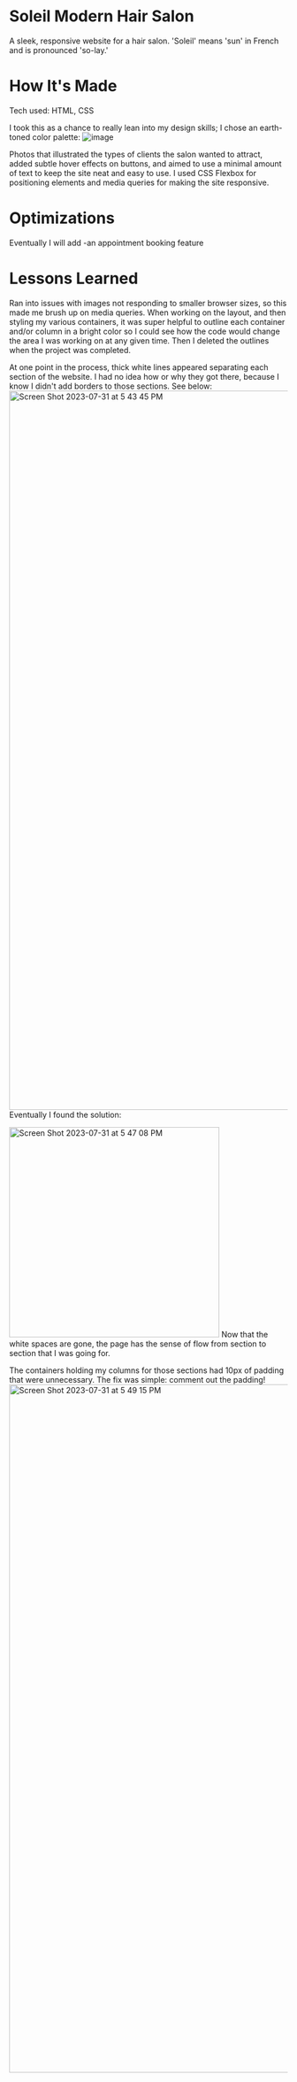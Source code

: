# Soleil Modern Hair Salon
A sleek, responsive website for a hair salon. 'Soleil' means 'sun' in French and is pronounced 'so-lay.'

# How It's Made
Tech used: HTML, CSS

I took this as a chance to really lean into my design skills; I chose an earth-toned color palette:
![image](https://github.com/efeld2015/efeld2015-hair-salon/assets/114758367/59cb8f18-d276-4e06-9c4e-37e07f03daef)

Photos that illustrated the types of clients the 
salon wanted to attract, added subtle hover effects on buttons, and aimed to use a minimal amount of text to keep the site neat and easy to use.
I used CSS Flexbox for positioning elements and media queries for making the site responsive. 

# Optimizations
Eventually I will add
-an appointment booking feature

# Lessons Learned
Ran into issues with images not responding to smaller browser sizes, so this made me brush up on media queries.
When working on the layout, and then styling my various containers, it was super helpful to outline each container and/or column in a bright color
so I could see how the code would change the area I was working on at any given time. Then I deleted the outlines when the project was completed.

At one point in the process, thick white lines appeared separating each section of the website. I had no idea how or why they got there, because I know I didn't add borders to those sections. See below:
 <img width="1300" alt="Screen Shot 2023-07-31 at 5 43 45 PM" src="https://github.com/efeld2015/efeld2015-hair-salon/assets/114758367/eb69f2b5-16f2-44db-a4b6-9283d47cb4c6">
Eventually I found the solution: 

<img width="380" alt="Screen Shot 2023-07-31 at 5 47 08 PM" src="https://github.com/efeld2015/efeld2015-hair-salon/assets/114758367/bcc433f9-40a6-4a01-903b-489054cd8280">
Now that the white spaces are gone, the page has the sense of flow from section to section that I was going for.

The containers holding my columns for those sections had 10px of padding that were unnecessary. The fix was simple: comment out the padding!
<img width="1244" alt="Screen Shot 2023-07-31 at 5 49 15 PM" src="https://github.com/efeld2015/efeld2015-hair-salon/assets/114758367/744d4fe7-b4c7-43ce-888e-4331b5bbebfd">


